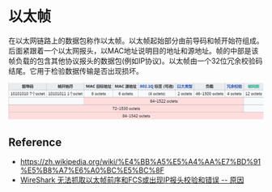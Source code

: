 # 以太帧
在以太网链路上的数据包称作以太帧。以太帧起始部分由前导码和帧开始符组成。后面紧跟着一个以太网报头，以MAC地址说明目的地址和源地址。帧的中部是该帧负载的包含其他协议报头的数据包(例如IP协议)。以太帧由一个32位冗余校验码结尾。它用于检验数据传输是否出现损坏。

![sdf](https://raw.githubusercontent.com/hfutcsy/NoteBook/master/Assets/frame.PNG)

## Reference
* <https://zh.wikipedia.org/wiki/%E4%BB%A5%E5%A4%AA%E7%BD%91%E5%B8%A7%E6%A0%BC%E5%BC%8F>
* [WireShark 无法抓取以太帧前序和FCS或出现IP报头校验和错误 -- 原因](https://blog.csdn.net/yetugeng/article/details/100514693)